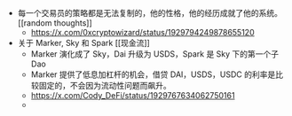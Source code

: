 - 每一个交易员的策略都是无法复制的，他的性格，他的经历成就了他的系统。 [[random thoughts]]
	- https://x.com/0xcryptowizard/status/1929794249878655120
- 关于 Marker, Sky 和 Spark [[现金流]]
	- Marker 演化成了 Sky，Dai 升级为 USDS，Spark 是 Sky 下的第一个子 Dao
	- Marker 提供了低息加杠杆的机会，借贷 DAI，USDS，USDC 的利率是比较固定的，不会因为流动性问题而飙升。
	- https://x.com/Cody_DeFi/status/1929767634062750161
	-